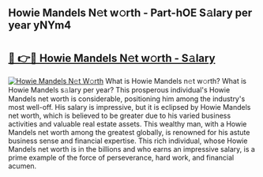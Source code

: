 ## Howie Mandels N𝚎t w𝚘rth - Part-hOE S𝚊lary per year yNYm4

# <h2><a href="http://gc1hpud.nevu.top/?p=Howie+Mandels">🔗 👉🔴 Howie Mandels N𝚎t w𝚘rth - S𝚊lary</a></h2>

[![Howie Mandels N𝚎t W𝚘rth](https://i.imgur.com/Oavwk0R.jpeg)](http://gc1hpud.nevu.top/?p=Howie+Mandels)
What is Howie Mandels n𝚎t w𝚘rth? What is Howie Mandels s𝚊lary per year?
This prosperous individual's Howie Mandels net worth is considerable, positioning him among the industry's most well-off. His salary is impressive, but it is eclipsed by Howie Mandels net worth, which is believed to be greater due to his varied business activities and valuable real estate assets. This wealthy man, with a Howie Mandels net worth among the greatest globally, is renowned for his astute business sense and financial expertise. This rich individual, whose Howie Mandels net worth is in the billions and who earns an impressive salary, is a prime example of the force of perseverance, hard work, and financial acumen.
